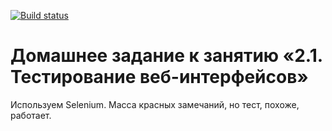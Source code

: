 [![Build status](https://ci.appveyor.com/api/projects/status/ilkih9psb0g1qd7d?svg=true)](https://ci.appveyor.com/project/sergey-ssf/aqa-selenium)

# Домашнее задание к занятию «2.1. Тестирование веб-интерфейсов»

Используем Selenium. 
Масса красных замечаний, но тест, похоже, работает.
